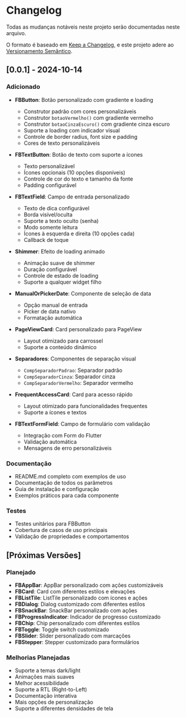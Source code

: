 # Changelog

Todas as mudanças notáveis neste projeto serão documentadas neste arquivo.

O formato é baseado em [Keep a Changelog](https://keepachangelog.com/pt-BR/1.0.0/),
e este projeto adere ao [Versionamento Semântico](https://semver.org/lang/pt-BR/).

## [0.0.1] - 2024-10-14

### Adicionado
- **FBButton**: Botão personalizado com gradiente e loading
  - Construtor padrão com cores personalizáveis
  - Construtor `botaoVermelho()` com gradiente vermelho
  - Construtor `botaoCinzaEscuro()` com gradiente cinza escuro
  - Suporte a loading com indicador visual
  - Controle de border radius, font size e padding
  - Cores de texto personalizáveis

- **FBTextButton**: Botão de texto com suporte a ícones
  - Texto personalizável
  - Ícones opcionais (10 opções disponíveis)
  - Controle de cor do texto e tamanho da fonte
  - Padding configurável

- **FBTextField**: Campo de entrada personalizado
  - Texto de dica configurável
  - Borda visível/oculta
  - Suporte a texto oculto (senha)
  - Modo somente leitura
  - Ícones à esquerda e direita (10 opções cada)
  - Callback de toque

- **Shimmer**: Efeito de loading animado
  - Animação suave de shimmer
  - Duração configurável
  - Controle de estado de loading
  - Suporte a qualquer widget filho

- **ManualOrPickerDate**: Componente de seleção de data
  - Opção manual de entrada
  - Picker de data nativo
  - Formatação automática

- **PageViewCard**: Card personalizado para PageView
  - Layout otimizado para carrossel
  - Suporte a conteúdo dinâmico

- **Separadores**: Componentes de separação visual
  - `CompSeparadorPadrao`: Separador padrão
  - `CompSeparadorCinza`: Separador cinza
  - `CompSeparadorVermelho`: Separador vermelho

- **FrequentAccessCard**: Card para acesso rápido
  - Layout otimizado para funcionalidades frequentes
  - Suporte a ícones e textos

- **FBTextFormField**: Campo de formulário com validação
  - Integração com Form do Flutter
  - Validação automática
  - Mensagens de erro personalizáveis

### Documentação
- README.md completo com exemplos de uso
- Documentação de todos os parâmetros
- Guia de instalação e configuração
- Exemplos práticos para cada componente

### Testes
- Testes unitários para FBButton
- Cobertura de casos de uso principais
- Validação de propriedades e comportamentos

## [Próximas Versões]

### Planejado
- **FBAppBar**: AppBar personalizado com ações customizáveis
- **FBCard**: Card com diferentes estilos e elevações
- **FBListTile**: ListTile personalizado com ícones e ações
- **FBDialog**: Dialog customizado com diferentes estilos
- **FBSnackBar**: SnackBar personalizado com ações
- **FBProgressIndicator**: Indicador de progresso customizado
- **FBChip**: Chip personalizado com diferentes estilos
- **FBToggle**: Toggle switch customizado
- **FBSlider**: Slider personalizado com marcações
- **FBStepper**: Stepper customizado para formulários

### Melhorias Planejadas
- Suporte a temas dark/light
- Animações mais suaves
- Melhor acessibilidade
- Suporte a RTL (Right-to-Left)
- Documentação interativa
- Mais opções de personalização
- Suporte a diferentes densidades de tela